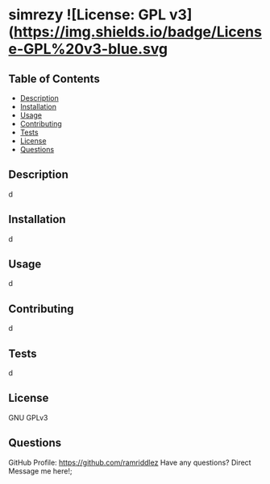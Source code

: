 # simrezy ![License: GPL v3](https://img.shields.io/badge/License-GPL%20v3-blue.svg

## Table of Contents

* [Description](#desc) <br>
* [Installation](#install) <br>
* [Usage](#usage) <br>
* [Contributing](#contributing) <br>
* [Tests](#tests) <br>
* [License](#license) <br>
* [Questions](#questions) <br>

<a name="desc"></a>
## Description
d

<a name="install"></a>
## Installation
d

<a name="usage"></a>
## Usage
d

<a name="contributing"></a>
## Contributing 
d

<a name="tests"></a>
## Tests
d

<a name="license"></a>
## License
GNU GPLv3

<a name="questions"></a>
## Questions

GitHub Profile: https://github.com/ramriddlez
Have any questions? Direct Message me here!;
